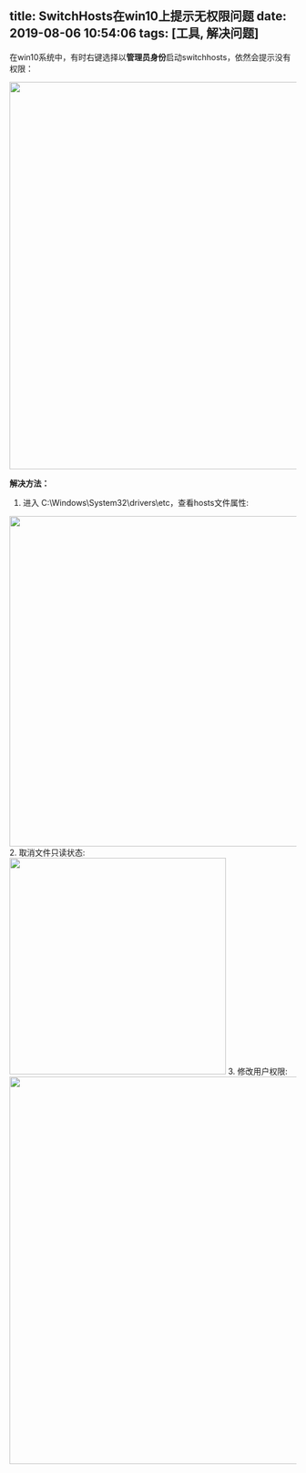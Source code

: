 title: SwitchHosts在win10上提示无权限问题
date: 2019-08-06 10:54:06
tags: [工具, 解决问题]
---

在win10系统中，有时右键选择以**管理员身份**启动switchhosts，依然会提示没有权限：

<img src="https://fesystem.bs2dl.yy.com/1565060356811340" width="680" alt="">

**解决方法：**
<!-- more -->
1. 进入 C:\Windows\System32\drivers\etc，查看hosts文件属性:
<img src="https://fesystem.bs2dl.yy.com/1565060666416975" width="580" alt="">
2. 取消文件只读状态:
<img src="https://fesystem.bs2dl.yy.com/1565060810732220" width="380" alt="">
3. 修改用户权限:
<img src="https://fesystem.bs2dl.yy.com/156506073178426" width="680" alt="">

